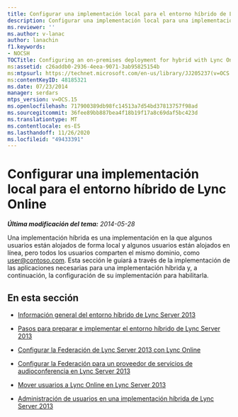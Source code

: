 ```yaml
---
title: Configurar una implementación local para el entorno híbrido de Lync Online
description: Configurar una implementación local para una implementación híbrida con Lync Online.
ms.reviewer: ''
ms.author: v-lanac
author: lanachin
f1.keywords:
- NOCSH
TOCTitle: Configuring an on-premises deployment for hybrid with Lync Online
ms:assetid: c26addb0-2936-4eea-9071-3ab95825154b
ms:mtpsurl: https://technet.microsoft.com/en-us/library/JJ205237(v=OCS.15)
ms:contentKeyID: 48185321
ms.date: 07/23/2014
manager: serdars
mtps_version: v=OCS.15
ms.openlocfilehash: 717900389db98fc14513a7d54bd37813757f98ad
ms.sourcegitcommit: 36fee89bb887bea4f18b19f17a8c69daf5bc423d
ms.translationtype: MT
ms.contentlocale: es-ES
ms.lasthandoff: 11/26/2020
ms.locfileid: "49433391"
---
```

# <a name="configuring-an-on-premises-deployment-for-hybrid-with-lync-online"></a>Configurar una implementación local para el entorno híbrido de Lync Online

<div data-xmlns="http://www.w3.org/1999/xhtml">

<div class="topic" data-xmlns="http://www.w3.org/1999/xhtml" data-msxsl="urn:schemas-microsoft-com:xslt" data-cs="https://msdn.microsoft.com/">

<div data-asp="https://msdn2.microsoft.com/asp">



</div>

<div id="mainSection">

<div id="mainBody">

<span> </span>

_**Última modificación del tema:** 2014-05-28_

Una implementación híbrida es una implementación en la que algunos usuarios están alojados de forma local y algunos usuarios están alojados en línea, pero todos los usuarios comparten el mismo dominio, como user@contoso.com. Esta sección le guiará a través de la implementación de las aplicaciones necesarias para una implementación híbrida y, a continuación, la configuración de su implementación para habilitarla.

<div>

## <a name="in-this-section"></a>En esta sección

  - [Información general del entorno híbrido de Lync Server 2013](lync-server-2013-overview-of-the-lync-server-hybrid-environment.md)

  - [Pasos para preparar e implementar el entorno híbrido de Lync Server 2013](lync-server-2013-steps-to-prepare-and-deploy-lync-server-hybrid-environment.md)

  - [Configurar la Federación de Lync Server 2013 con Lync Online](lync-server-2013-configure-federation-with-lync-online.md)

  - [Configurar la Federación para un proveedor de servicios de audioconferencia en Lync Server 2013](lync-server-2013-configure-federation-for-an-audio-conferencing-provider.md)

  - [Mover usuarios a Lync Online en Lync Server 2013](lync-server-2013-move-users-to-lync-online.md)

  - [Administración de usuarios en una implementación híbrida de Lync Server 2013](lync-server-2013-administering-users-in-a-hybrid-deployment.md)

</div>

</div>

<span> </span>

</div>

</div>

</div>


